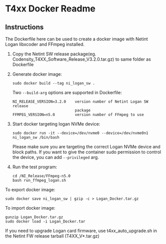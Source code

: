 # T4xx Docker Readme

## Instructions

The Dockerfile here can be used to create a docker image with Netint Logan
libxcoder and FFmpeg installed.

1. Copy the Netint SW release package(eg. 
   Codensity_T4XX_Software_Release_V3.2.0.tar.gz) to same folder as Dockerfile

2. Generate docker image:

       sudo docker build --tag ni_logan_sw .

   Two `--build-arg` options are supported in Dockerfile:

       NI_RELEASE_VERSION=3.2.0    version number of Netint Logan SW release
                                   package
       FFMPEG_VERSION=n5.0         version number of FFmpeg to use

3. Start docker targeting logan NVMe device:

       sudo docker run -it --device=/dev/nvme0 --device=/dev/nvme0n1 ni_logan_sw /bin/bash
   
   Please make sure you are targeting the correct Logan NVMe device and block
   paths. If you want to give the container sudo permission to control the
   device, you can add `--privileged` arg.

4. Run the test program:

       cd /NI_Release/FFmpeg-n5.0
       bash run_ffmpeg_logan.sh

To export docker image:

    sudo docker save ni_logan_sw | gzip -c > Logan_Docker.tar.gz

To import docker image:

    gunzip Logan_Docker.tar.gz
    sudo docker load -i Logan_Docker.tar

If you need to upgrade Logan card firmware, use t4xx_auto_upgrade.sh in the
Netint FW release tarball (T4XX_V*.tar.gz)
